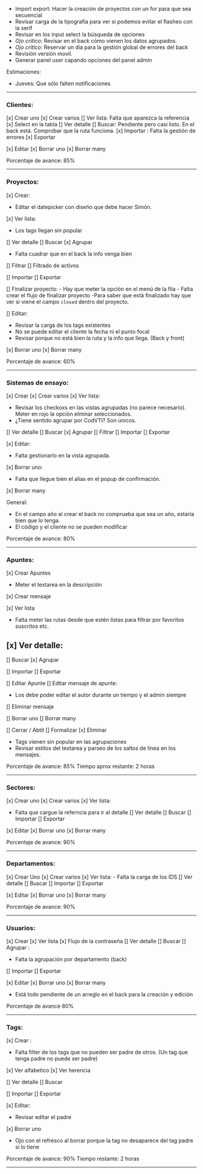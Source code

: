 -  Import export: Hacer la creación de proyectos con un for para que sea secuencial
- Revisar carga de la tipografía para ver si podemos evitar el flasheo con la serif
- Revisar en los input select la búsqueda de opciones
- *Ojo crítico*: Revisar en el back cómo vienen los datos agrupados.
- *Ojo critico*: Reservar un día para la gestión global de errores del back
- Revisión versión movil.
- Generar panel user capando opciones del panel admin

Estimaciones:
- Jueves: Que sólo falten notificaciones


***
### Clientes:
[x] Crear uno
[x] Crear varios
[] Ver lista: Falta que aparezca la referencia
[x] Select en la tabla
[] Ver detalle 
[] Buscar: Pendiente pero casi listo. En el back está. Comprobar que la ruta funciona. 
[x] Importar : Falta la gestión de errores
[x] Exportar

[x] Editar
[x] Borrar uno
[x] Borrar many

Porcentaje de avance: 85%

***
### Proyectos:
[x] Crear:
- Editar el datepicker con diseño que debe hacer Simón.

[x] Ver lista:
- Los tags llegan sin popular


[] Ver detalle 
[] Buscar 
[x] Agrupar
- Falta cuadrar que en el back la info venga bien

[] Filtrar 
[] Filtrado de activos

[] Importar 
[] Exportar

[] Finalizar proyecto:
	- Hay que meter la opción en el menú de la fila
	- Falta crear el flujo de finalizar proyecto
	-Para saber que está finalizado hay que ver si viene el campo `closed` dentro del proyecto.

[] Editar:
- Revisar la carga de los tags existentes
- No se puede editar el cliente la fecha ni el punto focal
- Revisar porque no está bien la ruta y la info que llega. (Back y front)

[x] Borrar uno
[x]  Borrar many

Porcentaje de avance: 60%
***
### Sistemas de ensayo:
[x] Crear 
[x] Crear varios
[x] Ver lista: 
- Revisar los checkoxs en las vistas agrupadas (no parece necesario). Meter en rojo la opción elminar seleccionados.
- ¿Tiene sentido agrupar por CodVTI? Son únicos.

[] Ver detalle 
[] Buscar 
[x] Agrupar 
[] Filtrar 
[] Importar 
[] Exportar

[x] Editar: 
- Falta gestionarlo en la vista agrupada.

[x] Borrar uno: 
- Falta que llegue bien el alias en el popup de confirmación.

[x] Borrar many

General:
- En el campo año al crear el back no comprueba que sea un año, estaría bien que lo tenga.
- El código y el cliente no se pueden modificar

Porcentaje de avance: 80%

***
### Apuntes:
[x] Crear Apuntes
- Meter el textarea en la descripción

[x] Crear mensaje

[x] Ver lista
- Falta meter las rutas desde que estén listas para filtrar por favoritos suscritos etc.

[x] Ver detalle:
- 

[] Buscar 
[x] Agrupar 

[] Importar 
[] Exportar

[] Editar Apunte
[] Editar mensaje de apunte:
- Los debe poder editar el autor durante un tiempo y el admin siempre

[] Eliminar mensaje

[] Borrar uno
[] Borrar many

[] Cerrar / Abtit
[] Formalizar
[x] Eliminar

- Tags vienen sin popular en las agrupaciones
-  Revisar estilos del textarea y parseo de los saltos de linea en los mensajes.

Porcentaje de avance: 85%
Tiempo aprox restante: 2 horas

***
### Sectores:
[x] Crear uno
[x] Crear varios
[x]  Ver lista: 
- Falta que cargue la referncia para ir al detalle
[] Ver detalle 
[] Buscar 
[] Importar 
[] Exportar

[x] Editar
[x] Borrar uno
[x] Borrar many

Porcentaje de avance: 90%
***

### Departamentos:
[x] Crear Uno
[x] Crear varios
[x] Ver lista:
	- Falta la carga de los IDS
[] Ver detalle 
[] Buscar 
[] Importar 
[] Exportar

[x] Editar
[x] Borrar uno
[x] Borrar many

Porcentaje de avance: 90%
***
### Usuarios:
[x] Crear 
[x] Ver lista
[x] Flujo de la contraseña
[] Ver detalle 
[] Buscar 
[] Agrupar :
- Falta la agrupación por departamento (back)

[] Importar 
[] Exportar

[x] Editar
[x] Borrar uno
[x] Borrar many

- Está todo pendiente de un arreglo en el back para la creación y edición

Porcentaje de avance 80%

***
### Tags:
[x] Crear :
- Falta filter de los tags que no pueden ser padre de otros. (Un tag que tenga padre no puede ser padre)

[x] Ver alfabetico
[x] Ver herencia

[] Ver detalle 
[] Buscar 

[] Importar 
[] Exportar

[x] Editar:
- Revisar editar el padre

[x] Borrar uno
- Ojo con el refresco al borrar porque la tag no desaparece del tag padre si lo tiene


Porcentaje de avance: 90% 
Tiempo restante:  2 horas

***